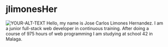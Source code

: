 # jlimonesHer
<picture>
 <source media="(prefers-color-scheme: dark)" srcset="YOUR-DARKMODE-IMAGE">
 <source media="(prefers-color-scheme: light)" srcset="YOUR-LIGHTMODE-IMAGE">
 <img alt="YOUR-ALT-TEXT" src="YOUR-DEFAULT-IMAGE">
</picture>
Hello, my name is Jose Carlos Limones Hernandez. I am a junior full-stack web developer in continuous training.
After doing a course of 975 hours of web programming I am studying at school 42 in Malaga.
